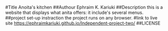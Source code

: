#Title
Anoita's kitchen
##Authour 
Ephraim K. Kariuki
##Description
this is a website that displays what anita offers: it include's several menus.
##project set-up instraction
the project runs on any browser.
#link to live site
https://ephraimkariuki.github.io/Independent-project-two/
##LICENSE


